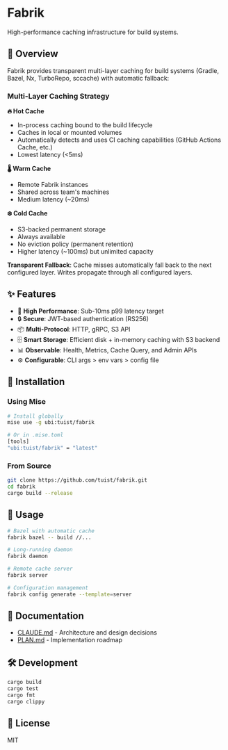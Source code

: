 # Fabrik

High-performance caching infrastructure for build systems.

## 🎯 Overview

Fabrik provides transparent multi-layer caching for build systems (Gradle, Bazel, Nx, TurboRepo, sccache) with automatic fallback:

### Multi-Layer Caching Strategy

**🔥 Hot Cache**
- In-process caching bound to the build lifecycle
- Caches in local or mounted volumes
- Automatically detects and uses CI caching capabilities (GitHub Actions Cache, etc.)
- Lowest latency (<5ms)

**🌡️ Warm Cache**
- Remote Fabrik instances
- Shared across team's machines
- Medium latency (~20ms)

**❄️ Cold Cache**
- S3-backed permanent storage
- Always available
- No eviction policy (permanent retention)
- Higher latency (~100ms) but unlimited capacity

**Transparent Fallback**: Cache misses automatically fall back to the next configured layer. Writes propagate through all configured layers.

## ✨ Features

- 🚀 **High Performance**: Sub-10ms p99 latency target
- 🔒 **Secure**: JWT-based authentication (RS256)
- 📦 **Multi-Protocol**: HTTP, gRPC, S3 API
- 🗄️ **Smart Storage**: Efficient disk + in-memory caching with S3 backend
- 📊 **Observable**: Health, Metrics, Cache Query, and Admin APIs
- ⚙️ **Configurable**: CLI args > env vars > config file

## 🚀 Installation

### Using Mise

```bash
# Install globally
mise use -g ubi:tuist/fabrik

# Or in .mise.toml
[tools]
"ubi:tuist/fabrik" = "latest"
```

### From Source

```bash
git clone https://github.com/tuist/fabrik.git
cd fabrik
cargo build --release
```

## 📘 Usage

```bash
# Bazel with automatic cache
fabrik bazel -- build //...

# Long-running daemon
fabrik daemon

# Remote cache server
fabrik server

# Configuration management
fabrik config generate --template=server
```

## 📖 Documentation

- [CLAUDE.md](./CLAUDE.md) - Architecture and design decisions
- [PLAN.md](./PLAN.md) - Implementation roadmap

## 🛠️ Development

```bash
cargo build
cargo test
cargo fmt
cargo clippy
```

## 📝 License

MIT

